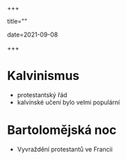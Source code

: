 +++

title=""

date=2021-09-08

+++

# Kalvinismus

- protestantský řád
- kalvínské učení bylo velmi populární

# Bartolomějská noc

- Vyvraždění protestantů ve Francii



